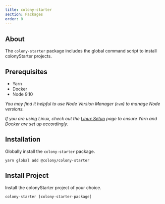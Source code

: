 ```yaml
---
title: colony-starter
section: Packages
order: 0
---
```


## About

The `colony-starter` package includes the global command script to install colonyStarter projects.

## Prerequisites

- Yarn
- Docker
- Node 9.10

_You may find it helpful to use Node Version Manager (`nvm`) to manage Node versions._

_If you are using Linux, check out the [Linux Setup](https://github.com/JoinColony/colonyStarter/blob/master/.github/LINUX_SETUP.md) page to ensure Yarn and Docker are set up accordingly._

## Installation

Globally install the `colony-starter` package.

```
yarn global add @colony/colony-starter
```

## Install Project

Install the colonyStarter project of your choice.

```
colony-starter [colony-starter-package]
```
